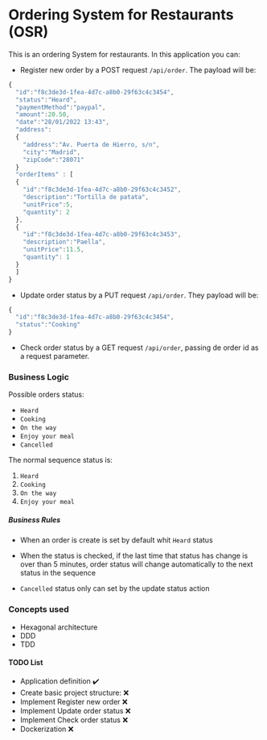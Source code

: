 # Ordering System for Restaurants (OSR)

This is an ordering System for restaurants. In this application you can:

- Register new order by a POST request `/api/order`. The payload will be:

```javascript
{
  "id":"f8c3de3d-1fea-4d7c-a8b0-29f63c4c3454",
  "status":"Heard",
  "paymentMethod":"paypal",
  "amount":20.50,
  "date":"28/01/2022 13:43",
  "address":
  {
  	"address":"Av. Puerta de Hierro, s/n",
  	"city":"Madrid",
  	"zipCode":"28071"
  }
  "orderItems" : [
  {
    "id":"f8c3de3d-1fea-4d7c-a8b0-29f63c4c3452",
    "description":"Tortilla de patata",
    "unitPrice":5,
    "quantity": 2
  },
  {
    "id":"f8c3de3d-1fea-4d7c-a8b0-29f63c4c3453",
    "description":"Paella",
    "unitPrice":11.5,
    "quantity": 1
  }
  ]
}
```

- Update order status by a PUT request `/api/order`. They payload will be:

```javascript
{
  "id":"f8c3de3d-1fea-4d7c-a8b0-29f63c4c3454",
  "status":"Cooking"
}
```

- Check order status by a GET request `/api/order`, passing de order id as a request parameter.


### Business Logic

Possible orders status:
- `Heard`
- `Cooking`
- `On the way`
- `Enjoy your meal`
- `Cancelled`

The normal sequence status is: 
1. `Heard`
2. `Cooking`
3. `On the way`
4. `Enjoy your meal`

##### Business Rules
* When an order is create is set by default whit `Heard` status

* When the status is checked, if the last time that status has change is over than 5 minutes, order status will change automatically to the next status in the sequence

* `Cancelled` status only can set by the update status action


### Concepts used

- Hexagonal architecture
- DDD
- TDD


#### TODO List

- Application definition :heavy_check_mark:
- Create basic project structure: :x:
- Implement Register new order :x:
- Implement Update order status :x:
- Implement Check order status :x:
- Dockerization :x:
